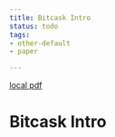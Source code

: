 ```yaml
---
title: Bitcask Intro
status: todo
tags:
- other-default
- paper

---
```


[local pdf](../../../pdfs/bitcask-intro.pdf)

# Bitcask Intro
